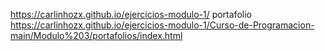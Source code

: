 https://carlinhozx.github.io/ejercicios-modulo-1/
portafolio
https://carlinhozx.github.io/ejercicios-modulo-1/Curso-de-Programacion-main/Modulo%203/portafolios/index.html
